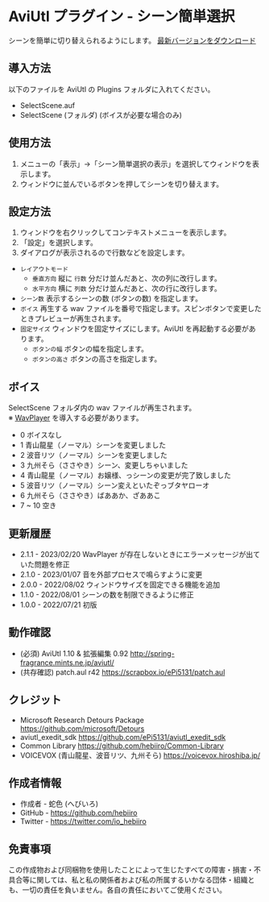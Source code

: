 # AviUtl プラグイン - シーン簡単選択

シーンを簡単に切り替えられるようにします。
[最新バージョンをダウンロード](../../releases/latest/)

## 導入方法

以下のファイルを AviUtl の Plugins フォルダに入れてください。
* SelectScene.auf
* SelectScene (フォルダ) (ボイスが必要な場合のみ)

## 使用方法

1. メニューの「表示」→「シーン簡単選択の表示」を選択してウィンドウを表示します。
2. ウィンドウに並んでいるボタンを押してシーンを切り替えます。

## 設定方法

1. ウィンドウを右クリックしてコンテキストメニューを表示します。
2. 「設定」を選択します。
3. ダイアログが表示されるので行数などを設定します。<br>

* ```レイアウトモード```
	* ```垂直方向``` 縦に ```行数``` 分だけ並んだあと、次の列に改行します。
	* ```水平方向``` 横に ```列数``` 分だけ並んだあと、次の行に改行します。
* ```シーン数``` 表示するシーンの数 (ボタンの数) を指定します。
* ```ボイス``` 再生する wav ファイルを番号で指定します。スピンボタンで変更したときプレビューが再生されます。
* ```固定サイズ``` ウィンドウを固定サイズにします。AviUtl を再起動する必要があります。
	* ```ボタンの幅``` ボタンの幅を指定します。
	* ```ボタンの高さ``` ボタンの高さを指定します。

## ボイス

SelectScene フォルダ内の wav ファイルが再生されます。<br>
※ [WavPlayer](../../../WavPlayer/) を導入する必要があります。

* 0 ボイスなし
* 1 青山龍星（ノーマル）シーンを変更しました
* 2 波音リツ（ノーマル）シーンを変更しました
* 3 九州そら（ささやき）シーン、変更しちゃいました
* 4 青山龍星（ノーマル）お嬢様、っシーンの変更が完了致しました
* 5 波音リツ（ノーマル）シーン変えといたぞっブタヤローオ
* 6 九州そら（ささやき）ばああか、ざああこ
* 7 ~ 10 空き

## 更新履歴

* 2.1.1 - 2023/02/20 WavPlayer が存在しないときにエラーメッセージが出ていた問題を修正
* 2.1.0 - 2023/01/07 音を外部プロセスで鳴らすように変更
* 2.0.0 - 2022/08/02 ウィンドウサイズを固定できる機能を追加
* 1.1.0 - 2022/08/01 シーンの数を制限できるように修正
* 1.0.0 - 2022/07/21 初版

## 動作確認

* (必須) AviUtl 1.10 & 拡張編集 0.92 http://spring-fragrance.mints.ne.jp/aviutl/
* (共存確認) patch.aul r42 https://scrapbox.io/ePi5131/patch.aul

## クレジット

* Microsoft Research Detours Package https://github.com/microsoft/Detours
* aviutl_exedit_sdk https://github.com/ePi5131/aviutl_exedit_sdk
* Common Library https://github.com/hebiiro/Common-Library
* VOICEVOX (青山龍星、波音リツ、九州そら) https://voicevox.hiroshiba.jp/

## 作成者情報
 
* 作成者 - 蛇色 (へびいろ)
* GitHub - https://github.com/hebiiro
* Twitter - https://twitter.com/io_hebiiro

## 免責事項

この作成物および同梱物を使用したことによって生じたすべての障害・損害・不具合等に関しては、私と私の関係者および私の所属するいかなる団体・組織とも、一切の責任を負いません。各自の責任においてご使用ください。
